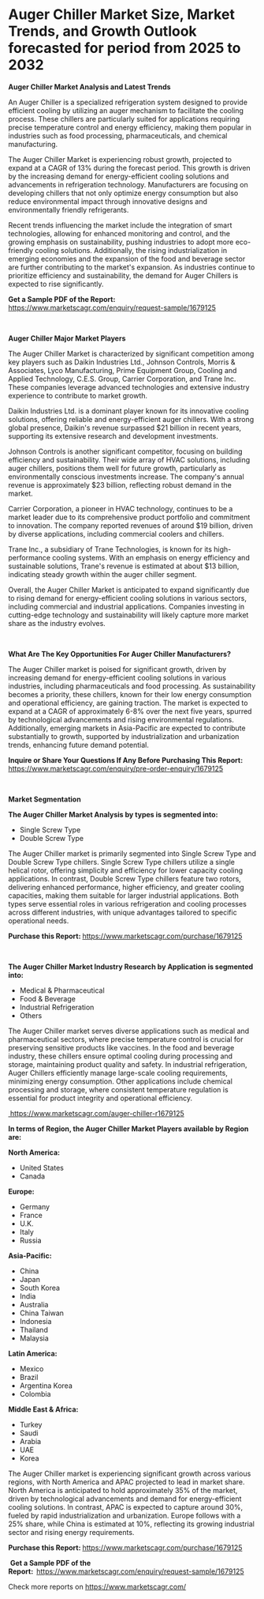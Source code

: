 <p><h1>Auger Chiller Market Size, Market Trends, and Growth Outlook forecasted for period from 2025 to 2032</h1></p><p><strong>Auger Chiller Market Analysis and Latest Trends</strong></p>
<p><p>An Auger Chiller is a specialized refrigeration system designed to provide efficient cooling by utilizing an auger mechanism to facilitate the cooling process. These chillers are particularly suited for applications requiring precise temperature control and energy efficiency, making them popular in industries such as food processing, pharmaceuticals, and chemical manufacturing.</p><p>The Auger Chiller Market is experiencing robust growth, projected to expand at a CAGR of 13% during the forecast period. This growth is driven by the increasing demand for energy-efficient cooling solutions and advancements in refrigeration technology. Manufacturers are focusing on developing chillers that not only optimize energy consumption but also reduce environmental impact through innovative designs and environmentally friendly refrigerants.</p><p>Recent trends influencing the market include the integration of smart technologies, allowing for enhanced monitoring and control, and the growing emphasis on sustainability, pushing industries to adopt more eco-friendly cooling solutions. Additionally, the rising industrialization in emerging economies and the expansion of the food and beverage sector are further contributing to the market's expansion. As industries continue to prioritize efficiency and sustainability, the demand for Auger Chillers is expected to rise significantly.</p></p>
<p><strong>Get a Sample PDF of the Report:&nbsp;</strong> <a href="https://www.marketscagr.com/enquiry/request-sample/1679125?utm_campaign=3271&utm_medium=2&utm_source=Github&utm_content=ia&utm_term=11042025&utm_id=auger-chiller">https://www.marketscagr.com/enquiry/request-sample/1679125</a></p>
<p>&nbsp;</p>
<p><strong>Auger Chiller Major Market Players</strong></p>
<p><p>The Auger Chiller Market is characterized by significant competition among key players such as Daikin Industries Ltd., Johnson Controls, Morris & Associates, Lyco Manufacturing, Prime Equipment Group, Cooling and Applied Technology, C.E.S. Group, Carrier Corporation, and Trane Inc. These companies leverage advanced technologies and extensive industry experience to contribute to market growth.</p><p>Daikin Industries Ltd. is a dominant player known for its innovative cooling solutions, offering reliable and energy-efficient auger chillers. With a strong global presence, Daikin's revenue surpassed $21 billion in recent years, supporting its extensive research and development investments.</p><p>Johnson Controls is another significant competitor, focusing on building efficiency and sustainability. Their wide array of HVAC solutions, including auger chillers, positions them well for future growth, particularly as environmentally conscious investments increase. The company's annual revenue is approximately $23 billion, reflecting robust demand in the market.</p><p>Carrier Corporation, a pioneer in HVAC technology, continues to be a market leader due to its comprehensive product portfolio and commitment to innovation. The company reported revenues of around $19 billion, driven by diverse applications, including commercial coolers and chillers.</p><p>Trane Inc., a subsidiary of Trane Technologies, is known for its high-performance cooling systems. With an emphasis on energy efficiency and sustainable solutions, Trane's revenue is estimated at about $13 billion, indicating steady growth within the auger chiller segment.</p><p>Overall, the Auger Chiller Market is anticipated to expand significantly due to rising demand for energy-efficient cooling solutions in various sectors, including commercial and industrial applications. Companies investing in cutting-edge technology and sustainability will likely capture more market share as the industry evolves.</p></p>
<p>&nbsp;</p>
<p><strong>What Are The Key Opportunities For Auger Chiller Manufacturers?</strong></p>
<p><p>The Auger Chiller market is poised for significant growth, driven by increasing demand for energy-efficient cooling solutions in various industries, including pharmaceuticals and food processing. As sustainability becomes a priority, these chillers, known for their low energy consumption and operational efficiency, are gaining traction. The market is expected to expand at a CAGR of approximately 6-8% over the next five years, spurred by technological advancements and rising environmental regulations. Additionally, emerging markets in Asia-Pacific are expected to contribute substantially to growth, supported by industrialization and urbanization trends, enhancing future demand potential.</p></p>
<p><strong>Inquire or Share Your Questions If Any Before Purchasing This Report:</strong> <a href="https://www.marketscagr.com/enquiry/pre-order-enquiry/1679125?utm_campaign=3271&utm_medium=2&utm_source=Github&utm_content=ia&utm_term=11042025&utm_id=auger-chiller">https://www.marketscagr.com/enquiry/pre-order-enquiry/1679125</a></p>
<p>&nbsp;</p>
<p><strong>Market Segmentation</strong></p>
<p><strong>The Auger Chiller Market Analysis by types is segmented into:</strong></p>
<p><ul><li>Single Screw Type</li><li>Double Screw Type</li></ul></p>
<p><p>The Auger Chiller market is primarily segmented into Single Screw Type and Double Screw Type chillers. Single Screw Type chillers utilize a single helical rotor, offering simplicity and efficiency for lower capacity cooling applications. In contrast, Double Screw Type chillers feature two rotors, delivering enhanced performance, higher efficiency, and greater cooling capacities, making them suitable for larger industrial applications. Both types serve essential roles in various refrigeration and cooling processes across different industries, with unique advantages tailored to specific operational needs.</p></p>
<p><strong>Purchase this Report:&nbsp;</strong><a href="https://www.marketscagr.com/purchase/1679125?utm_campaign=3271&utm_medium=2&utm_source=Github&utm_content=ia&utm_term=11042025&utm_id=auger-chiller">https://www.marketscagr.com/purchase/1679125</a></p>
<p>&nbsp;</p>
<p><strong>The Auger Chiller Market Industry Research by Application is segmented into:</strong></p>
<p><ul><li>Medical & Pharmaceutical</li><li>Food & Beverage</li><li>Industrial Refrigeration</li><li>Others</li></ul></p>
<p><p>The Auger Chiller market serves diverse applications such as medical and pharmaceutical sectors, where precise temperature control is crucial for preserving sensitive products like vaccines. In the food and beverage industry, these chillers ensure optimal cooling during processing and storage, maintaining product quality and safety. In industrial refrigeration, Auger Chillers efficiently manage large-scale cooling requirements, minimizing energy consumption. Other applications include chemical processing and storage, where consistent temperature regulation is essential for product integrity and operational efficiency.</p></p>
<p><a href="https://www.marketscagr.com/auger-chiller-r1679125?utm_campaign=3271&utm_medium=2&utm_source=Github&utm_content=ia&utm_term=11042025&utm_id=auger-chiller">&nbsp;https://www.marketscagr.com/auger-chiller-r1679125</a></p>
<p><strong>In terms of Region, the Auger Chiller Market Players available by Region are:</strong></p>
<p>
    <p> <strong> North America: </strong>
        <ul>
            <li>United States</li>
            <li>Canada</li>
        </ul>
        </p> 
    <p> <strong> Europe: </strong>
        <ul>
            <li>Germany</li>
            <li>France</li>
            <li>U.K.</li>
            <li>Italy</li>
            <li>Russia</li>
        </ul>
        </p> 
    <p> <strong> Asia-Pacific: </strong>
        <ul>
            <li>China</li>
            <li>Japan</li>
            <li>South Korea</li>
            <li>India</li>
            <li>Australia</li>
            <li>China Taiwan</li>
            <li>Indonesia</li>
            <li>Thailand</li>
            <li>Malaysia</li>
        </ul>
        </p> 
    <p> <strong> Latin America: </strong>
        <ul>
            <li>Mexico</li>
            <li>Brazil</li>
            <li>Argentina Korea</li>
            <li>Colombia</li>
        </ul>
        </p> 
    <p> <strong> Middle East & Africa: </strong>
        <ul>
            <li>Turkey</li>
            <li>Saudi</li>
            <li>Arabia</li>
            <li>UAE</li>
            <li>Korea</li>
        </ul>
    </p>
    </p>
<p><p>The Auger Chiller market is experiencing significant growth across various regions, with North America and APAC projected to lead in market share. North America is anticipated to hold approximately 35% of the market, driven by technological advancements and demand for energy-efficient cooling solutions. In contrast, APAC is expected to capture around 30%, fueled by rapid industrialization and urbanization. Europe follows with a 25% share, while China is estimated at 10%, reflecting its growing industrial sector and rising energy requirements.</p></p>
<p><strong>Purchase this Report: </strong><a href="https://www.marketscagr.com/purchase/1679125?utm_campaign=3271&utm_medium=2&utm_source=Github&utm_content=ia&utm_term=11042025&utm_id=auger-chiller">https://www.marketscagr.com/purchase/1679125</a></p>
<p>&nbsp;<strong>Get a Sample PDF of the Report:&nbsp;&nbsp;</strong><a href="https://www.marketscagr.com/enquiry/request-sample/1679125?utm_campaign=3271&utm_medium=2&utm_source=Github&utm_content=ia&utm_term=11042025&utm_id=auger-chiller">https://www.marketscagr.com/enquiry/request-sample/1679125</a></p>
<p><strong></strong></p>
<p>Check more reports on <a href="https://www.marketscagr.com/?utm_campaign=3271&utm_medium=2&utm_source=Github&utm_content=ia&utm_term=11042025&utm_id=auger-chiller">https://www.marketscagr.com/</a></p>